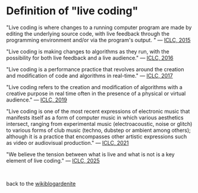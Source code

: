 # Definition of "live coding"

"Live coding is where changes to a running computer program are made by editing the underlying source code, with live feedback through the programming environment and/or via the program's output. " — [ICLC, 2015](https://iclc.toplap.org/2015/)

"Live coding is making changes to algorithms as they run, with the possibility for both live feedback and a live audience." — [ICLC, 2016](https://iclc.toplap.org/2016/)

"Live coding is a performance practice that revolves around the creation and modification of code and algorithms in real-time." — [ICLC, 2017](https://iclc.toplap.org/2017/en/index.html)

"Live coding refers to the creation and modification of algorithms with a creative purpose in real time often in the presence of a physical or virtual audience." — [ICLC, 2019](https://iclc.toplap.org/2019/ingles.html)

"Live coding is one of the most recent expressions of electronic music that manifests itself as a form of computer music in which various aesthetics intersect, ranging from experimental music (electroacoustic, noise or glitch) to various forms of club music (techno, dubstep or ambient among others); although it is a practice that encompasses other artistic expressions such as video or audiovisual production." — [ICLC, 2021](https://iclc.toplap.org/2021/)

"We believe the tension between what is live and what is not is a key element of live coding." — [ICLC, 2025](https://iclc.toplap.org/2025/)

<br>

back to the [wikiblogardenite](/wikiblogardenite)
